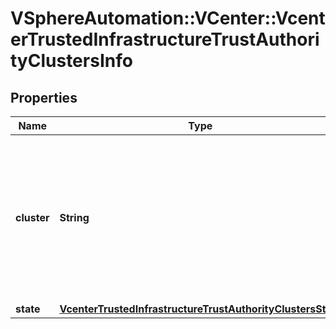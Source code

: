 # VSphereAutomation::VCenter::VcenterTrustedInfrastructureTrustAuthorityClustersInfo

## Properties
Name | Type | Description | Notes
------------ | ------------- | ------------- | -------------
**cluster** | **String** | Identifies the cluster. When clients pass a value of this structure as a parameter, the field must be an identifier for the resource type: ClusterComputeResource. When operations return a value of this structure as a result, the field will be an identifier for the resource type: ClusterComputeResource. | 
**state** | [**VcenterTrustedInfrastructureTrustAuthorityClustersState**](VcenterTrustedInfrastructureTrustAuthorityClustersState.md) |  | 


